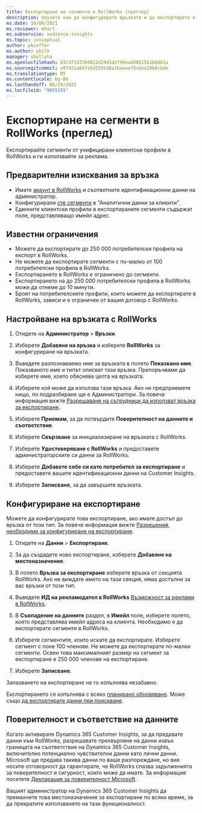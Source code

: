 ```yaml
---
title: Експортиране на сегменти в RollWorks (преглед)
description: Научете как да конфигурирате връзката и да експортирате в RollWorks.
ms.date: 10/08/2021
ms.reviewer: mhart
ms.subservice: audience-insights
ms.topic: conceptual
author: pkieffer
ms.author: philk
manager: shellyha
ms.openlocfilehash: 83c3f2437b9822d29d1d2f99ead96815b1b0881a
ms.sourcegitcommit: a97d31a647a5d259140a1baaeef8c6ea10b8cbde
ms.translationtype: MT
ms.contentlocale: bg-BG
ms.lasthandoff: 06/29/2022
ms.locfileid: "9055155"
---
```

# <a name="export-segments-to-rollworks-preview"></a>Експортиране на сегменти в RollWorks (преглед)

Експортирайте сегменти от унифицирани клиентски профили в RollWorks и ги използвайте за реклама. 

## <a name="prerequisites-for-a-connection"></a>Предварителни изисквания за връзка

-   Имате [акаунт в RollWorks](https://www.rollworks.com/) и съответните идентификационни данни на администратор.
-   Конфигурирали [сте сегменти](segments.md) в "Аналитични данни за клиенти".
-   Единните клиентски профили в експортираните сегменти съдържат поле, представляващо имейл адрес.

## <a name="known-limitations"></a>Известни ограничения

- Можете да експортирате до 250 000 потребителски профила на експорт в RollWorks.
- Не можете да експортирате сегменти с по-малко от 100 потребителски профила в RollWorks. 
- Експортирането в RollWorks е ограничено до сегменти.
- Експортирането на до 250 000 потребителски профила в RollWorks може да отнеме до 10 минути. 
- Броят на потребителските профили, които можете да експортирате в RollWorks, зависи и е ограничен от вашия договор с RollWorks.

## <a name="set-up-connection-to-rollworks"></a>Настройване на връзката с RollWorks

1. Отидете на **Администратор** > **Връзки**.

1. Изберете **Добавяне на връзка** и изберете **RollWorks** за конфигуриране на връзката.

1. Въведете разпознаваемо име за връзката в полето **Показвано име**. Показваното име и типът описват тази връзка. Препоръчваме да изберете име, което обяснява целта на връзката.

1. Изберете кой може да използва тази връзка. Ако не предприемете нищо, по подразбиране ще е Администратори. За повече информация вижте [Разрешаване на сътрудници да използват връзка за експортиране](connections.md#allow-contributors-to-use-a-connection-for-exports).

1. Изберете **Приемам**, за да потвърдите **Поверителност на данните и съответствие**.

1. Изберете **Свързване** за инициализиране на връзката с RollWorks.

1. Изберете **Удостоверяване с RollWorks** и предоставете администраторските си данни за RollWorks.

1. Изберете **Добавете себе си като потребител за експортиране** и предоставете вашите идентификационни данни на Customer Insights.

1. Изберете **Записване**, за да завършите връзката.

## <a name="configure-an-export"></a>Конфигуриране на експортиране

Можете да конфигурирате това експортиране, ако имате достъп до връзка от този тип. За повече информация вижте [Разрешения, необходими за конфигуриране на експортиране](export-destinations.md#set-up-a-new-export).

1. Отидете на **Данни** > **Експортиране**.

1. За да създадете ново експортиране, изберете **Добавяне на местоназначение**.

1. В полето **Връзка за експортиране** изберете връзка от секцията RollWorks. Ако не виждате името на тази секция, няма достъпни за вас връзки от този тип.

1. Въведете **ИД на рекламодател в RollWorks** [Възможност за реклами в RollWorks](https://help.adroll.com/hc/articles/212011838-Advertiser-Profiles).

1. В **Съвпадение на данните** раздел, в **Имейл** поле, изберете полето, което представлява имейл адреса на клиента. Необходимо е да експортирате сегменти в RollWorks.

1. Изберете сегментите, които искате да експортирате. Изберете сегмент с поне 100 членове. Не можете да експортирате по-малки сегменти. Освен това максималният размер на сегмент за експортиране е 250 000 членове на експортиране. 

1. Изберете **Записване**.

Запазването на експортиране не го изпълнява незабавно.

Експортирането се изпълнява с всяко [планирано обновяване](system.md#schedule-tab). Може също [да експортирате данни при поискване](export-destinations.md#run-exports-on-demand). 


## <a name="data-privacy-and-compliance"></a>Поверителност и съответствие на данните

Когато активирате Dynamics 365 Customer Insights, за да предавате данни към RollWorks, разрешавате прехвърляне на данни извън границата на съответствие на Dynamics 365 Customer Insights, включително потенциално чувствителни данни като лични данни. Microsoft ще предава такива данни по ваше разпореждане, но вие носите отговорност да гарантирате, че RollWorks спазва задълженията за поверителност и сигурност, които може да имате. За информация посетете [Декларация за поверителност Microsoft](https://go.microsoft.com/fwlink/?linkid=396732).

Вашият администратор на Dynamics 365 Customer Insights да премахнете това местоназначение за експортиране по всяко време, за да прекратите използването на тази функционалност.
